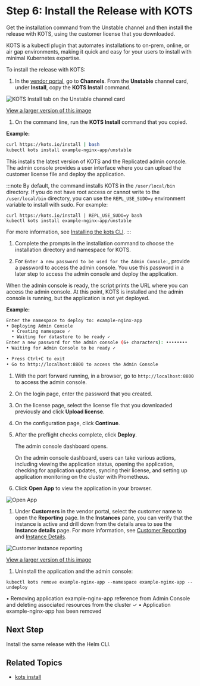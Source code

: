 # Step 6: Install the Release with KOTS

Get the installation command from the Unstable channel and then install the release with KOTS, using the customer license that you downloaded.

KOTS is a kubectl plugin that automates installations to on-prem, online, or air gap environments, making it quick and easy for your users to install with minimal Kubernetes expertise.

To install the release with KOTS:

1. In the [vendor portal](https://vendor.replicated.com), go to **Channels**. From the **Unstable** channel card, under **Install**, copy the **KOTS Install** command.

  ![KOTS Install tab on the Unstable channel card](/images/helm-tutorial-unstable-kots-install-command.png)

  [View a larger version of this image](/images/helm-tutorial-unstable-kots-install-command.png)

1. On the command line, run the **KOTS Install** command that you copied.

  **Example:**

  ```bash
  curl https://kots.io/install | bash
  kubectl kots install example-nginx-app/unstable
  ```

  This installs the latest version of KOTS and the Replicated admin console. The admin console provides a user interface where you can upload the customer license file and deploy the application.

  :::note
  By default, the command installs KOTS in the `/user/local/bin` directory. If you do not have root access or cannot write to the `/user/local/bin` directory, you can use the `REPL_USE_SUDO=y` environment variable to install with sudo. For example:

  ```
  curl https://kots.io/install | REPL_USE_SUDO=y bash
  kubectl kots install example-nginx-app/unstable
  ```
  For more information, see [Installing the kots CLI](/reference/kots-cli-getting-started).
  :::

1. Complete the prompts in the installation command to choose the installation directory and namespace for KOTS. 

1. For `Enter a new password to be used for the Admin Console:`, provide a password to access the admin console. You use this password in a later step to access the admin console and deploy the application.

  When the admin console is ready, the script prints the URL where you can access the admin console. At this point, KOTS is installed and the admin console is running, but the application is not yet deployed.

  **Example:**

  ```bash
  Enter the namespace to deploy to: example-nginx-app
  • Deploying Admin Console
    • Creating namespace ✓
    • Waiting for datastore to be ready ✓
  Enter a new password for the admin console (6+ characters): ••••••••
  • Waiting for Admin Console to be ready ✓

  • Press Ctrl+C to exit
  • Go to http://localhost:8800 to access the Admin Console
  ```

1. With the port forward running, in a browser, go to `http://localhost:8800` to access the admin console.

1. On the login page, enter the password that you created.

1. On the license page, select the license file that you downloaded previously and click **Upload license**.

1. On the configuration page, click **Continue**.

1. After the preflight checks complete, click **Deploy**.

   The admin console dashboard opens.

   On the admin console dashboard, users can take various actions, including viewing the application status, opening the application, checking for application updates, syncing their license, and setting up application monitoring on the cluster with Prometheus.

1. Click **Open App** to view the application in your browser.

  ![Open App](/images/guides/kots/open-app.png)

1. Under **Customers** in the vendor portal, select the customer name to open the **Reporting** page. In the **Instances** pane, you can verify that the instance is active and drill down from the details area to see the **Instance details** page. For more information, see [Customer Reporting](customer-reporting) and [Instance Details](instance-insights-details).

  ![Customer instance reporting](/images/customer-instances-tutorial.png)

  [View a larger version of this image](/images/customer-instances-tutorial.png)

1. Uninstall the application and the admin console:

  ```
  kubectl kots remove example-nginx-app --namespace example-nginx-app --undeploy
  ```
  
   • Removing application example-nginx-app reference from Admin Console and deleting associated resources from the cluster ✓
   • Application example-nginx-app has been removed

## Next Step

Install the same release with the Helm CLI.

## Related Topics

* [kots install](/reference/kots-cli-install/)